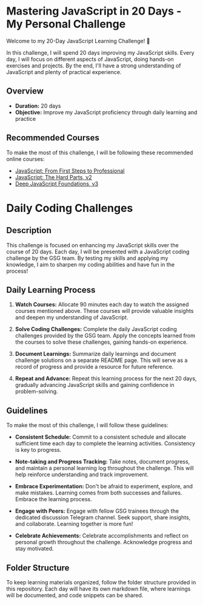 # Mastering JavaScript in 20 Days - My Personal Challenge

Welcome to my 20-Day JavaScript Learning Challenge! 🚀

In this challenge, I will spend 20 days improving my JavaScript skills. Every day, I will focus on different aspects of JavaScript, doing hands-on exercises and projects. By the end, I'll have a strong understanding of JavaScript and plenty of practical experience.

## Overview
- **Duration:** 20 days
- **Objective:** Improve my JavaScript proficiency through daily learning and practice

## Recommended Courses
To make the most of this challenge, I will be following these recommended online courses:
- [JavaScript: From First Steps to Professional](https://frontendmasters.com/courses/javascript-first-steps/)
- [JavaScript: The Hard Parts, v2](https://frontendmasters.com/courses/javascript-hard-parts-v2/)
- [Deep JavaScript Foundations, v3](https://frontendmasters.com/courses/deep-javascript-v3/)

# Daily Coding Challenges

## Description

This challenge is focused on enhancing my JavaScript skills over the course of 20 days. Each day, I will be presented with a JavaScript coding challenge by the GSG team. By testing my skills and applying my knowledge, I aim to sharpen my coding abilities and have fun in the process!

## Daily Learning Process

1. **Watch Courses:** Allocate 90 minutes each day to watch the assigned courses mentioned above. These courses will provide valuable insights and deepen my understanding of JavaScript.

2. **Solve Coding Challenges:** Complete the daily JavaScript coding challenges provided by the GSG team. Apply the concepts learned from the courses to solve these challenges, gaining hands-on experience.

3. **Document Learnings:** Summarize daily learnings and document challenge solutions on a separate README page. This will serve as a record of progress and provide a resource for future reference.

4. **Repeat and Advance:** Repeat this learning process for the next 20 days, gradually advancing JavaScript skills and gaining confidence in problem-solving.

## Guidelines

To make the most of this challenge, I will follow these guidelines:

- **Consistent Schedule:** Commit to a consistent schedule and allocate sufficient time each day to complete the learning activities. Consistency is key to progress.

- **Note-taking and Progress Tracking:** Take notes, document progress, and maintain a personal learning log throughout the challenge. This will help reinforce understanding and track improvement.

- **Embrace Experimentation:** Don't be afraid to experiment, explore, and make mistakes. Learning comes from both successes and failures. Embrace the learning process.

- **Engage with Peers:** Engage with fellow GSG trainees through the dedicated discussion Telegram channel. Seek support, share insights, and collaborate. Learning together is more fun!

- **Celebrate Achievements:** Celebrate accomplishments and reflect on personal growth throughout the challenge. Acknowledge progress and stay motivated.

## Folder Structure

To keep learning materials organized, follow the folder structure provided in this repository. Each day will have its own markdown file, where learnings will be documented, and code snippets can be shared.



